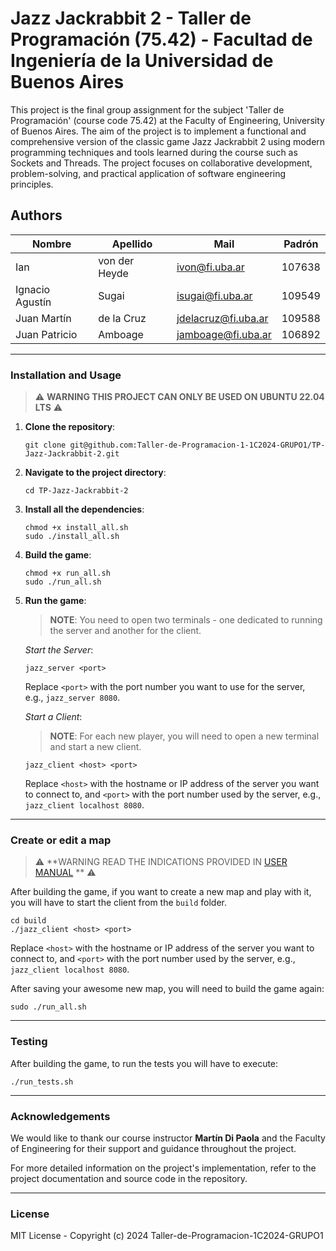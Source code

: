 # Jazz Jackrabbit 2 - Taller de Programación (75.42) - Facultad de Ingeniería de la Universidad de Buenos Aires

This project is the final group assignment for the subject 'Taller de Programación' (course code 75.42) at the Faculty of Engineering, University of Buenos Aires. The aim of the project is to implement a functional and comprehensive version of the classic game Jazz Jackrabbit 2 using modern programming techniques and tools learned during the course such as Sockets and Threads. The project focuses on collaborative development, problem-solving, and practical application of software engineering principles.

## Authors
| Nombre | Apellido | Mail | Padrón |
| ------ | -------- | ------ | ------ |
| Ian  | von der Heyde | ivon@fi.uba.ar | 107638 |
| Ignacio Agustín | Sugai | isugai@fi.uba.ar | 109549 |
| Juan Martín | de la Cruz | jdelacruz@fi.uba.ar | 109588 |
| Juan Patricio | Amboage | jamboage@fi.uba.ar | 106892 |

-----------------
### Installation and Usage

> ⚠️ **WARNING THIS PROJECT CAN ONLY BE USED ON UBUNTU 22.04 LTS** ⚠️

1. **Clone the repository**:
   ```
   git clone git@github.com:Taller-de-Programacion-1-1C2024-GRUPO1/TP-Jazz-Jackrabbit-2.git
   ```
2. **Navigate to the project directory**:
   ```
   cd TP-Jazz-Jackrabbit-2
   ```
3. **Install all the dependencies**:
   ```
   chmod +x install_all.sh
   sudo ./install_all.sh
   ```
4. **Build the game**:
   ```
   chmod +x run_all.sh
   sudo ./run_all.sh
   ```
4. **Run the game**:
   > **NOTE**: You need to open two terminals - one dedicated to running the server and another for the client.

   *Start the Server*:
   ```
   jazz_server <port>
   ```
   Replace `<port>` with the port number you want to use for the server, e.g., `jazz_server 8080`.

   *Start a Client*:
   > **NOTE**: For each new player, you will need to open a new terminal and start a new client.
   ```
   jazz_client <host> <port>
   ```
   Replace `<host>` with the hostname or IP address of the server you want to connect to, and `<port>` with the port number used by the server, e.g., `jazz_client localhost 8080`.

-----------------
### Create or edit a map

> ⚠️ **WARNING READ THE INDICATIONS PROVIDED IN [USER MANUAL](documentation/user_manual.md) ** ⚠️

After building the game, if you want to create a new map and play with it, you will have to start the client from the `build` folder. 
```
cd build
./jazz_client <host> <port>
```
Replace `<host>` with the hostname or IP address of the server you want to connect to, and `<port>` with the port number used by the server, e.g., `jazz_client localhost 8080`.

After saving your awesome new map, you will need to build the game again: 
```
sudo ./run_all.sh
```

-----------------
### Testing
After building the game, to run the tests you will have to execute:
```
./run_tests.sh
```
-----------------
### Acknowledgements
We would like to thank our course instructor **Martín Di Paola** and the Faculty of Engineering for their support and guidance throughout the project. 

For more detailed information on the project's implementation, refer to the project documentation and source code in the repository.

-----------------
### License
MIT License - Copyright (c) 2024 Taller-de-Programacion-1C2024-GRUPO1
